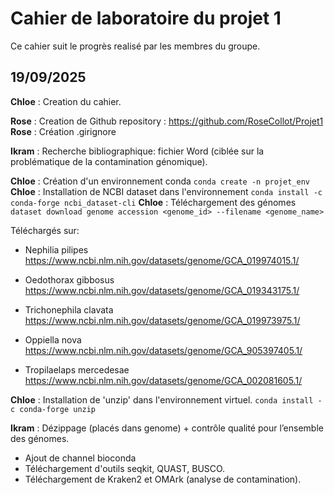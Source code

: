 # Cahier de laboratoire du projet 1

Ce cahier suit le progrès realisé par les membres du groupe.


## 19/09/2025

**Chloe** : Creation du cahier.

**Rose** : Creation de Github repository : https://github.com/RoseCollot/Projet1
**Rose** : Création .girignore

**Ikram** : Recherche bibliographique: fichier Word (ciblée sur la problématique de la contamination génomique).

**Chloe** : Création d'un environnement conda 
`conda create -n projet_env`
**Chloe** : Installation de NCBI dataset dans l'environnement
`conda install -c conda-forge ncbi_dataset-cli`
**Chloe** : Téléchargement des génomes
`dataset download genome accession <genome_id> --filename <genome_name>`

Téléchargés sur:
* Nephilia pilipes https://www.ncbi.nlm.nih.gov/datasets/genome/GCA_019974015.1/

* Oedothorax gibbosus  https://www.ncbi.nlm.nih.gov/datasets/genome/GCA_019343175.1/ 

* Trichonephila clavata  https://www.ncbi.nlm.nih.gov/datasets/genome/GCA_019973975.1/ 

* Oppiella nova  https://www.ncbi.nlm.nih.gov/datasets/genome/GCA_905397405.1/ 

* Tropilaelaps mercedesae https://www.ncbi.nlm.nih.gov/datasets/genome/GCA_002081605.1/

**Chloe** : Installation de 'unzip' dans l'environnement virtuel.
`conda install -c conda-forge unzip`

**Ikram** : Dézippage (placés dans genome) + contrôle qualité pour l’ensemble des génomes.
- Ajout de channel bioconda 
- Téléchargement d'outils seqkit, QUAST, BUSCO.
- Téléchargement de Kraken2 et OMArk (analyse de contamination). 